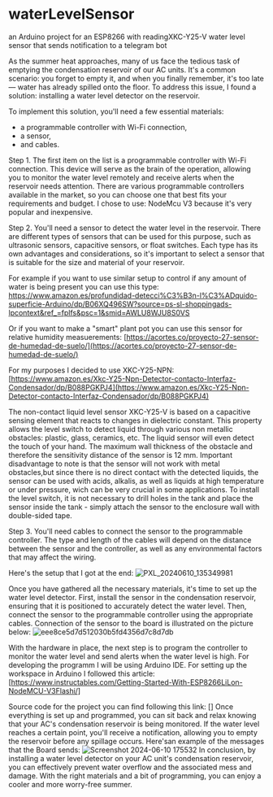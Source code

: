 # waterLevelSensor
an Arduino project for an ESP8266 with readingXKC-Y25-V water level sensor that sends notification to a telegram bot


  As the summer heat approaches, many of us face the tedious task of emptying the condensation reservoir of our AC units. It's a common scenario: you forget to empty it, and when you finally remember, it's too late — water has already spilled onto the floor. To address this issue, I found a solution: installing a water level detector on the reservoir.

  To implement this solution, you'll need a few essential materials: 
  - a programmable controller with Wi-Fi connection,
  - a sensor,
  - and cables.

Step 1. The first item on the list is a programmable controller with Wi-Fi connection. This device will serve as the brain of the operation, allowing you to monitor the water level remotely and receive alerts when the reservoir needs attention. There are various programmable controllers available in the market, so you can choose one that best fits your requirements and budget. I chose to use: NodeMcu V3 because it's very popular and inexpensive. 

Step 2. You'll need a sensor to detect the water level in the reservoir. There are different types of sensors that can be used for this purpose, such as ultrasonic sensors, capacitive sensors, or float switches. Each type has its own advantages and considerations, so it's important to select a sensor that is suitable for the size and material of your reservoir.

For example if you want to use similar setup to control if any amount of water is being present you can use this type: [https://www.amazon.es/profundidad-detecci%C3%B3n-l%C3%ADquido-superficie-Arduino/dp/B06XQ496SW?source=ps-sl-shoppingads-lpcontext&ref_=fplfs&psc=1&smid=AWLU8WJU8S0VS ](https://www.amazon.es/profundidad-detecci%C3%B3n-l%C3%ADquido-superficie-Arduino/dp/B06XQ496SW?source=ps-sl-shoppingads-lpcontext&ref_=fplfs&psc=1&smid=AWLU8WJU8S0VS)

Or if you want to make a "smart" plant pot you can use this sensor for relative humidity measuerements: [https://acortes.co/proyecto-27-sensor-de-humedad-de-suelo/](https://acortes.co/proyecto-27-sensor-de-humedad-de-suelo/)

For my purposes I decided to use XKC-Y25-NPN: [https://www.amazon.es/Xkc-Y25-Npn-Detector-contacto-Interfaz-Condensador/dp/B088PGKPJ4](https://www.amazon.es/Xkc-Y25-Npn-Detector-contacto-Interfaz-Condensador/dp/B088PGKPJ4) 

The non-contact liquid level sensor XKC-Y25-V is based on a capacitive sensing element that reacts to changes in dielectric constant. This property allows the level switch to detect liquid through various non metallic obstacles: plastic, glass, ceramics, etc. The liquid sensor will even detect the touch of your hand. The maximum wall thickness of the obstacle and therefore the sensitivity distance of the sensor is 12 mm. Important disadvantage to note is that the sensor will not work with metal obstacles,but since there is no direct contact with the detected liquids, the sensor can be used with acids, alkalis, as well as liquids at high temperature or under pressure, wich can be very crucial in some applications. To install the level switch, it is not necessary to drill holes in the tank and place the sensor inside the tank - simply attach the sensor to the enclosure wall with double-sided tape.

Step 3. You'll need cables to connect the sensor to the programmable controller. The type and length of the cables will depend on the distance between the sensor and the controller, as well as any environmental factors that may affect the wiring. 

  Here's the setup that I got at the end:
  ![PXL_20240610_135349981](https://github.com/adelina344/waterLevelSensor/assets/38438913/33d5ddce-f203-4c6e-b92f-d67d47919a40)

Once you have gathered all the necessary materials, it's time to set up the water level detector. First, install the sensor in the condensation reservoir, ensuring that it is positioned to accurately detect the water level. Then, connect the sensor to the programmable controller using the appropriate cables. Connection of the sensor to the board is illustrated on the picture below:
![eee8ce5d7d512030b5fd4356d7c8d7db](https://github.com/adelina344/waterLevelSensor/assets/38438913/f288afa3-2fcf-4d71-a687-a780e7b90c1a) 

With the hardware in place, the next step is to program the controller to monitor the water level and send alerts when the water level is high. For developing the programm I will be using Arduino IDE. For setting up the workspace in Arduino I followed this article: [https://www.instructables.com/Getting-Started-With-ESP8266LiLon-NodeMCU-V3Flashi/]

Source code for the project you can find following this link: []
Once everything is set up and programmed, you can sit back and relax knowing that your AC's condensation reservoir is being monitored. If the water level reaches a certain point, you'll receive a notification, allowing you to empty the reservoir before any spillage occurs. Here'san example of the messages that the Board sends:
![Screenshot 2024-06-10 175532](https://github.com/adelina344/waterLevelSensor/assets/38438913/a88ad13c-19fe-47b7-a6a0-8f55a0ab1716)
In conclusion, by installing a water level detector on your AC unit's condensation reservoir, you can effectively prevent water overflow and the associated mess and damage. With the right materials and a bit of programming, you can enjoy a cooler and more worry-free summer.
